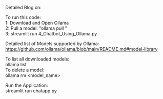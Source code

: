 Detailed Blog on:


To run this code: <br />
 1: Download and Open Ollama <br />
 2: Pull a model: "ollama pull <model name>" <br />
 3: streamlit run 4_Chatbot_Using_Ollama.py <br />

Detailed list of Models supported by Ollama: 
https://github.com/ollama/ollama/blob/main/README.md#model-library

To list all downloaded models: <br />
 ollama list <br />
 To delete a model: <br />
 ollama rm <model_name> <br />

Run the Application: <br />
streamlit run chatapp.py <br />
